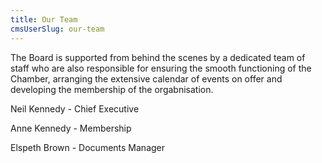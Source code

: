 ```yaml
---
title: Our Team
cmsUserSlug: our-team
---
```


The Board is supported from behind the scenes by a dedicated team of staff who are also responsible for ensuring the smooth functioning of the Chamber, arranging the extensive calendar of events on offer and developing the membership of the orgabnisation.

Neil Kennedy - Chief Executive

Anne Kennedy - Membership

Elspeth Brown - Documents Manager
